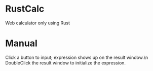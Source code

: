# RustCalc
Web calculator only using Rust

# Manual
Click a button to input; expression shows up on the result window.\n
DoubleClick the result window to initialize the expression.
